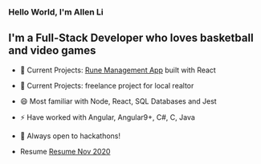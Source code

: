 ### Hello World, I'm Allen Li

## I'm a Full-Stack Developer who loves basketball and video games

* 🔭 Current Projects: [Rune Management App](https://github.com/AllenLiDev/dashboard-app) built with React
* 🔭 Current Projects: freelance project for local realtor
* 😄 Most familiar with Node, React, SQL Databases and Jest
* ⚡ Have worked with Angular, Angular9+, C#, C, Java
* 💬 Always open to hackathons!

* Resume [Resume Nov 2020](https://github.com/AllenLiDev/AllenLiDev/blob/main/Allen_LHL_Resume_2020.pdf)
